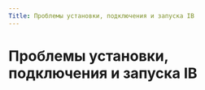 ```yaml
---
Title: Проблемы установки, подключения и запуска IB
---
```



Проблемы установки, подключения и запуска IB
============================================

<!-- TOC -->
